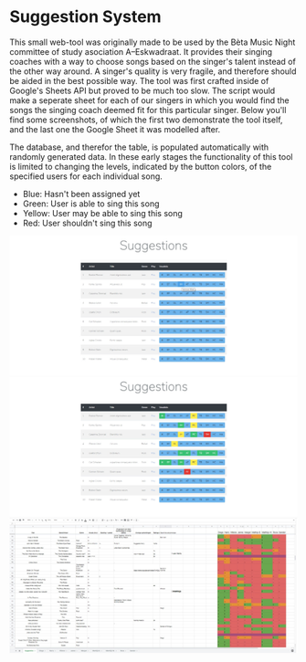 # Suggestion System

This small web-tool was originally made to be used by the Bèta Music Night committee of study asociation A–Eskwadraat. It provides their singing coaches with a way to choose songs based on the singer's talent instead of the other way around. A singer's quality is very fragile, and therefore should be aided in the best possible way. The tool was first crafted inside of Google's Sheets API but proved to be much too slow. The script would make a seperate sheet for each of our singers in which you would find the songs the singing coach deemed fit for this particular singer. Below you'll find some screenshots, of which the first two demonstrate the tool itself, and the last one the Google Sheet it was modelled after.

The database, and therefor the table, is populated automatically with randomly generated data. In these early stages the functionality of this tool is limited to changing the levels, indicated by the button colors, of the specified users for each individual song.

* Blue:     Hasn't been assigned yet
* Green:    User is able to sing this song
* Yellow:   User may be able to sing this song
* Red:      User shouldn't sing this song

![Empty table](screenshots/TableEmpty.jpeg)
![Filled table](screenshots/TableFilled.jpeg)
![Google Sheets](screenshots/GoogleSheets.jpeg)

